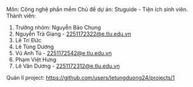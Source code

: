 Môn: Công nghệ phần mềm
Chủ đề dự án: Stuguide - Tiện ích sinh viên.
Thành viên:
  1. Trưởng nhóm: Nguyễn Bảo Chung
  2. Nguyễn Trà Giang - 2251172322@e.tlu.edu.vn
  3. Lê Trí Đức
  4. Lê Tùng Dương
  5. Vũ Anh Tú - 2251172542@e.tlu.edu.vn
  6. Phạm Việt Hưng
  7. Lê Văn Dương - 2251172312@e.tlu.edu.vn

Quản lí project: https://github.com/users/letungduong24/projects/1
